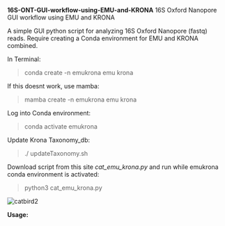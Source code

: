 **16S-ONT-GUI-workflow-using-EMU-and-KRONA**
16S Oxford Nanopore GUI workflow using EMU and KRONA

A simple GUI python script for analyzing 16S Oxford Nanopore (fastq) reads. Require creating a Conda environment for EMU and KRONA combined.

In Terminal:

> conda create -n emukrona emu krona

If this doesnt work, use mamba:

> mamba create -n emukrona emu krona

Log into Conda environment:

> conda activate emukrona

Update Krona Taxonomy_db:

> ./ updateTaxonomy.sh

Download script from this site _cat_emu_krona.py_ and run while emukrona conda environment is activated:

> python3 cat_emu_krona.py

![catbird2](https://github.com/user-attachments/assets/2fdec70a-640e-4f46-84bd-2101f99cc167)

**Usage:**

